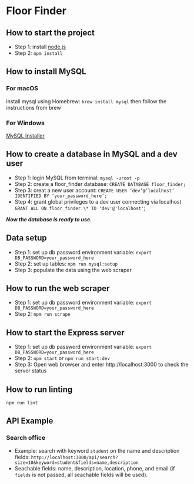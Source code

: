 # Floor Finder

## How to start the project

- Step 1: install [node.js](https://nodejs.org/en/download/)
- Step 2: `npm install`

## How to install MySQL

### For macOS

install mysql using Homebrew: `brew install mysql` then follow the instructions from brew

### For Windows

[MySQL Installer](https://dev.mysql.com/downloads/installer/)

## How to create a database in MySQL and a dev user

- Step 1: login MySQL from terminal: `mysql -uroot -p`
- Step 2: create a floor_finder database: `CREATE DATABASE floor_finder;`
- Step 3: creat a new user account: `CREATE USER ‘dev’@’localhost’ IDENTIFIED BY ‘your_password_here’;`
- Step 4: grant global privileges to a dev user connecting via localhost `GRANT ALL ON floor_finder.\* TO 'dev'@'localhost'`;

**_Now the database is ready to use._**

## Data setup

- Step 1: set up db password environment variable: `export DB_PASSWORD=your_password_here`
- Step 2: set up tables: `npm run mysql:setup`
- Step 3: populate the data using the web scraper

## How to run the web scraper

- Step 1: set up db password environment variable: `export DB_PASSWORD=your_password_here`
- Step 2: `npm run scrape`


## How to start the Express server

- Step 1: set up db password environment variable: `export DB_PASSWORD=your_password_here`
- Step 2: `npm start` or `npm run start:dev`
- Step 3: Open web browser and enter http://localhost:3000 to check the server status


## How to run linting

`npm run lint`

## API Example

### Search office

- Example: search with keyword `student` on the name and description fields: `http://localhost:3000/api/search?size=10&keyword=student&fields=name,description`
- Seachable fields: name, description, location, phone, and email (if `fields` is not passed, all seachable fields will be used).
